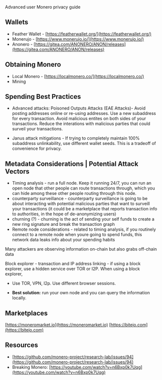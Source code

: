 Advanced user Monero privacy guide


## Wallets

- Feather Wallet - [https://featherwallet.org/](https://featherwallet.org/)
- Monerujo - [https://www.monerujo.io/](https://www.monerujo.io/)
- Anonero - [https://gitea.com/ANONERO/ANON/releases](https://gitea.com/ANONERO/ANON/releases)

## Obtaining Monero

- Local Monero - [https://localmonero.co/](https://localmonero.co/)
- Mining

## Spending Best Practices

- Advanced attacks: Poisoned Outputs Attacks (EAE Attacks)- Avoid posting addresses online or re-using addresses. Use a new subaddress for every transaction. Avoid malicious entites on both sides of your transactions. Reduce the interations with malicious parties that could surveil your transactions. 

- Janus attack mitigations - If trying to completely maintain 100% subaddress unlinkability, use different wallet seeds. This is a tradeoff of convenience for privacy.

## Metadata Considerations | Potential Attack Vectors

- Timing analysis - run a full node. Keep it running 24/7, you can run an open node that other people can route transactions through, which you can hide among these other people routing through this node.
- counterparty surveillance - counterparty surveillance is going to be about interacting with potential malicious parties that want to surveill your transactions (it could be a marketplace that reports transaction info to authorities, in the hope of de-anonymizing users)
- churning (?) - churning is the act of sending your self funds to create a new ring signature and break the transaction graph 
- Remote node considerations - related to timing analysis,  if you routinely connect to a remote node when youre going to spend funds, this network data leaks info about your spending habits 

Many attackers are observing information on-chain but also grabs off-chain data

Block explorer - transaction and IP address linking - if using a block explorer, use a hidden service over TOR or I2P. When using a block explorer, 

- Use TOR, VPN, I2p. Use different browser sessions.

- **Best solution:** run your own node and you can query the information locally.

## Marketplaces

[https://moneromarket.io](https://moneromarket.io)
[https://bitejo.com](https://bitejo.com)

## Resources

- [https://github.com/monero-project/research-lab/issues/94](https://github.com/monero-project/research-lab/issues/94)
- Breaking Monero: [https://youtube.com/watch?v=n6Bxp0k7Uqg](https://youtube.com/watch?v=n6Bxp0k7Uqg)


